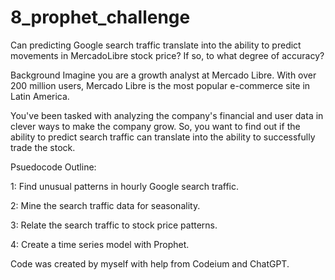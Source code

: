 # 8_prophet_challenge
Can predicting Google search traffic translate into the ability to predict movements in MercadoLibre stock price?  If so, to what degree of accuracy?


Background
Imagine you are a growth analyst at Mercado Libre.  With over 200 million users, Mercado Libre is the most popular e-commerce site in Latin America. 

You've been tasked with analyzing the company's financial and user data in clever ways to make the company grow. So, you want to find out if the ability to predict search traffic can translate into the ability to successfully trade the stock.

Psuedocode Outline:

1: Find unusual patterns in hourly Google search traffic.

2: Mine the search traffic data for seasonality.

3: Relate the search traffic to stock price patterns.

4: Create a time series model with Prophet.

Code was created by myself with help from Codeium and ChatGPT.

